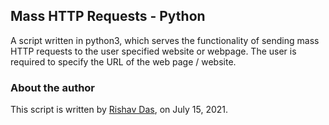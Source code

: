 ## Mass HTTP Requests - Python

A script written in python3, which serves the functionality of sending mass HTTP requests to the user specified website or webpage. The user is required to specify the URL of the web page / website.

### About the author

This script is written by [Rishav Das](https://github.com/rdofficial/), on July 15, 2021.

